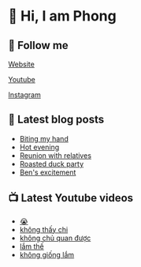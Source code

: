 # 👋 Hi, I am Phong

## 🔗 Follow me

[Website](https://phongever.xyz "Website")

[Youtube](https://www.youtube.com/@phongever "Youtube")

[Instagram](https://www.instagram.com/phongever "Instagram")

## 📝 Latest blog posts

<!-- BLOG-POST-LIST:START -->
- [Biting my hand](https://phongever.xyz/blog/biting-my-hand/)
- [Hot evening](https://phongever.xyz/blog/hot-evening/)
- [Reunion with relatives](https://phongever.xyz/blog/reunion-with-relatives/)
- [Roasted duck party](https://phongever.xyz/blog/roasted-duck-party/)
- [Ben&#39;s excitement](https://phongever.xyz/blog/bens-excitement/)
<!-- BLOG-POST-LIST:END -->

## 📺 Latest Youtube videos

<!-- YOUTUBE-VIDEO-LIST:START -->
- [😭](https://www.youtube.com/shorts/uXIUcRy31jk)
- [không thấy chi](https://www.youtube.com/shorts/zaLizDzufSE)
- [không chủ quan được](https://www.youtube.com/shorts/DKNRcUMG_LU)
- [lắm thế](https://www.youtube.com/shorts/ZDdHgXXTvP8)
- [không giống lắm](https://www.youtube.com/shorts/yRzJOR_pLWM)
<!-- YOUTUBE-VIDEO-LIST:END -->
